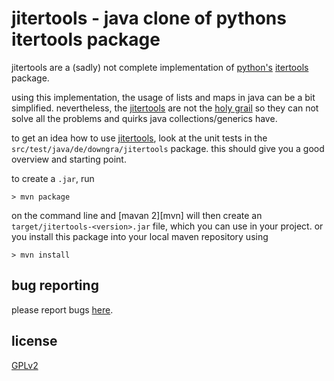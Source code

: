 jitertools - java clone of pythons itertools package
====================================================

jitertools are a (sadly) not complete implementation of
[python's][python] [itertools][itertools] package.

using this implementation, the usage of lists and maps in java
can be a bit simplified. nevertheless, the [jitertools][ji] are
not the [holy grail][hgrail] so they can not solve all the
problems and quirks java collections/generics have.

to get an idea how to use [jitertools][ji], look at the unit tests
in the `src/test/java/de/downgra/jitertools` package. this should
give you a good overview and starting point.

to create a `.jar`, run

    > mvn package

on the command line and [mavan 2][mvn] will then create an
`target/jitertools-<version>.jar` file, which you can use in your
project. or you install this package into your local maven repository
using

    > mvn install


bug reporting
-------------

please report bugs [here](http://bugs.projects.spamt.net/cgi-bin/bugzilla3/enter_bug.cgi?product=jitertools).


license
-------
[GPLv2](http://www.gnu.org/licenses/gpl-2.0.html)



  [ji]:         http://github.com/xfire/jitertools/tree/master  "jitertools - github"
  [python]:     http://www.python.org/                          "python"
  [itertools]:  http://docs.python.org/library/itertools.html   "python itertools package"
  [hgrail]:     http://en.wikipedia.org/wiki/Monty_Python_and_the_Holy_Grail "_the_ holy grail"
